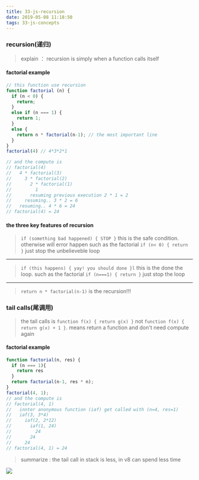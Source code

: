 ```yaml
---
title: 33-js-recursion
date: 2019-05-08 11:18:50
tags: 33-js-concepts
---
```


### recursion(递归)

> explain ： recursion is simply when a function calls itself

#### factorial example
```javascript
// this function use recursion
function factorial (n) {
  if (n < 0) {
    return;
  }
  else if (n === 1) {
    return 1;
  }
  else {
    return n * factorial(n-1); // the most important line
  }
}
factorial(4) // 4*3*2*1

// and the compute is
// factorial(4)
//   4 * factorial(3)
//     3 * factorial(2)
//       2 * factorial(1)
//         1
//       resuming previous execution 2 * 1 = 2
//     resuming.. 3 * 2 = 6
//   resuming.. 4 * 6 = 24
// factorial(4) = 24
```

#### the three key features of recursion
> `if (something bad happened) { STOP }` this is the safe condition. otherwise will error happen
   such as the factorial `if (n< 0) { return }` just stop the unbelieveble loop 

----
> `if (this happens) { yay! you should done }l` this is the done the loop.
  such as the factorial `if (n===1) { return }` just stop the loop

----
> `return n * factorial(n-1)` is the recursion!!!


### tail calls(尾调用)
> the tail calls is `function f(x) { return g(x) }` not `function f(x) { return g(x) + 1 }`. means return a function and don't need compute again

#### factorial example
```javascript
function factorial(n, res) {
  if (n === 1){
    return res
  }
  return factorial(n-1, res * n);
}
factorial(4, 1);
// and the compute is
// factorial(4, 1)
//   innter anonymous function (iaf) get called with (n=4, res=1)
//   iaf(3, 3*4)
//     iaf(2, 2*12)
//       iaf(1, 24)
//         24
//       24
//     24
// factorial(4, 1) = 24
```

> summarize : the tail call in stack is less, in v8 can spend less time

![](http://static.zeroyh.cn/33-WechatIMG734.png)